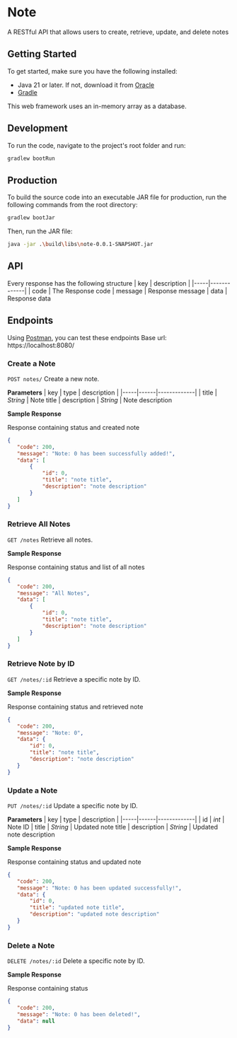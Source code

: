 # Note
 A RESTful API that allows users to create, retrieve, update, and delete notes

## Getting Started
 To get started, make sure you have the following installed:
 - Java 21 or later. If not, download it from [Oracle](https://www.oracle.com/java/technologies/javase/jdk21-archive-downloads.html)
 - [Gradle](https://gradle.org/releases/)

 This web framework uses an in-memory array as a database.

## Development
 To run the code, navigate to the project's root folder and run:
 ```bash
 gradlew bootRun
 ```
 <!--This may take a few minutes as it downloads necessary resources.-->

## Production
 To build the source code into an executable JAR file for production, run the following commands from the root directory:
 ```bash
 gradlew bootJar
 ```
 Then, run the JAR file:
 ```bash
 java -jar .\build\libs\note-0.0.1-SNAPSHOT.jar
 ```

## API
 Every response has the following structure
 | key | description |
 |-----|-------------|
 | code | The Response code
 | message | Response message
 | data | Response data

## Endpoints
 Using [Postman](https://www.postman.com/downloads/), you can test these endpoints
 Base url: https://localhost:8080/

 ### Create a Note

 `POST notes/` Create a new note.

 **Parameters**
 | key | type | description |
 |-----|------|-------------|
 | title | *String* | Note title
 | description | *String* | Note description

 **Sample Response**

 Response containing status and created note
 ```json
{
    "code": 200,
    "message": "Note: 0 has been successfully added!",
    "data": [
        {
            "id": 0,
            "title": "note title",
            "description": "note description"
        }
    ]
}
 ```

 ### Retrieve All Notes

 `GET /notes` Retrieve all notes.

  **Sample Response**

  Response containing status and list of all notes
 ```json
{
    "code": 200,
    "message": "All Notes",
    "data": [
        {
            "id": 0,
            "title": "note title",
            "description": "note description"
        }
    ]
}
 ```

 ### Retrieve Note by ID

 `GET /notes/:id` Retrieve a specific note by ID.

 **Sample Response**

 Response containing status and retrieved note
 ```json
{
    "code": 200,
    "message": "Note: 0",
    "data": {
        "id": 0,
        "title": "note title",
        "description": "note description"
    }
}
 ```

 ### Update a Note

 `PUT /notes/:id` Update a specific note by ID.

 **Parameters**
 | key | type | description |
 |-----|------|-------------|
 | id | *int* | Note ID
 | title | *String* | Updated note title
 | description | *String* | Updated note description

 **Sample Response**

 Response containing status and updated note
 ```json
{
    "code": 200,
    "message": "Note: 0 has been updated successfully!",
    "data": {
        "id": 0,
        "title": "updated note title",
        "description": "updated note description"
    }
}
```

  ### Delete a Note

 `DELETE /notes/:id` Delete a specific note by ID.

 **Sample Response**
 
 Response containing status
 ```json
{
    "code": 200,
    "message": "Note: 0 has been deleted!",
    "data": null
}
```
